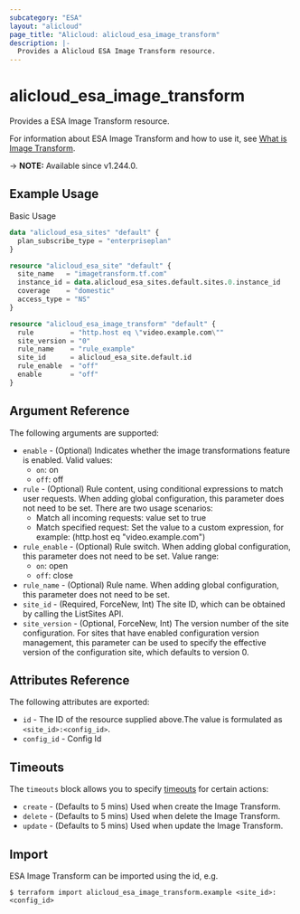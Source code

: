 ```yaml
---
subcategory: "ESA"
layout: "alicloud"
page_title: "Alicloud: alicloud_esa_image_transform"
description: |-
  Provides a Alicloud ESA Image Transform resource.
---
```


# alicloud_esa_image_transform

Provides a ESA Image Transform resource.



For information about ESA Image Transform and how to use it, see [What is Image Transform](https://next.api.alibabacloud.com/document/ESA/2024-09-10/CreateImageTransform).

-> **NOTE:** Available since v1.244.0.

## Example Usage

Basic Usage

```terraform
data "alicloud_esa_sites" "default" {
  plan_subscribe_type = "enterpriseplan"
}

resource "alicloud_esa_site" "default" {
  site_name   = "imagetransform.tf.com"
  instance_id = data.alicloud_esa_sites.default.sites.0.instance_id
  coverage    = "domestic"
  access_type = "NS"
}

resource "alicloud_esa_image_transform" "default" {
  rule         = "http.host eq \"video.example.com\""
  site_version = "0"
  rule_name    = "rule_example"
  site_id      = alicloud_esa_site.default.id
  rule_enable  = "off"
  enable       = "off"
}
```

## Argument Reference

The following arguments are supported:
* `enable` - (Optional) Indicates whether the image transformations feature is enabled. Valid values:
  -   `on`: on
  -   `off`: off
* `rule` - (Optional) Rule content, using conditional expressions to match user requests. When adding global configuration, this parameter does not need to be set. There are two usage scenarios:
  - Match all incoming requests: value set to true
  - Match specified request: Set the value to a custom expression, for example: (http.host eq \"video.example.com\")
* `rule_enable` - (Optional) Rule switch. When adding global configuration, this parameter does not need to be set. Value range:
  -   `on`: open
  -   `off`: close
* `rule_name` - (Optional) Rule name. When adding global configuration, this parameter does not need to be set.
* `site_id` - (Required, ForceNew, Int) The site ID, which can be obtained by calling the ListSites API.
* `site_version` - (Optional, ForceNew, Int) The version number of the site configuration. For sites that have enabled configuration version management, this parameter can be used to specify the effective version of the configuration site, which defaults to version 0.

## Attributes Reference

The following attributes are exported:
* `id` - The ID of the resource supplied above.The value is formulated as `<site_id>:<config_id>`.
* `config_id` - Config Id

## Timeouts

The `timeouts` block allows you to specify [timeouts](https://www.terraform.io/docs/configuration-0-11/resources.html#timeouts) for certain actions:
* `create` - (Defaults to 5 mins) Used when create the Image Transform.
* `delete` - (Defaults to 5 mins) Used when delete the Image Transform.
* `update` - (Defaults to 5 mins) Used when update the Image Transform.

## Import

ESA Image Transform can be imported using the id, e.g.

```shell
$ terraform import alicloud_esa_image_transform.example <site_id>:<config_id>
```